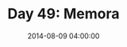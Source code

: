 ---
permalink: /jekyll/update/2014/08/09/day49
redirect_to: http://arounddh.elotroalex.com/jekyll/update/2014/08/09/day49
layout: base_redirect
title:  "Day 49: Memora"
date:   2014-08-09 04:00:00
categories: jekyll update
---